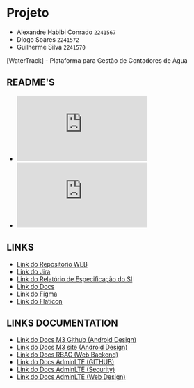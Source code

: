 # Projeto
 * Alexandre Habibi Conrado `2241567`
 * Diogo Soares `2241572`
 * Guilherme Silva `2241570`

[WaterTrack] - Plataforma para Gestão de Contadores de Água

## README'S
* ![README Web](https://github.com/Gugas749/WaterTrack/blob/main/%5BWEB%2BAPI%5D/README_WEB.md)
* ![README Api](https://github.com/Gugas749/WaterTrack/blob/main/%5BWEB%2BAPI%5D/README_API.md)

## LINKS
* [Link do Repositorio WEB](https://github.com/Gugas749/Watertrack-WEB)
* [Link do Jira](https://my-team-f1esiobq.atlassian.net/jira/software/projects/JGK/summary)
* [Link do Relatório de Especificação do SI](https://myipleiria-my.sharepoint.com/:w:/r/personal/2241570_my_ipleiria_pt/_layouts/15/Doc.aspx?sourcedoc=%7B0A52FA89-BE96-455D-B7EF-5D4A91EFDBCA%7D&file=IPL-TeSP-PSI-PSI-2526-Template_especificacao_SI.docx&fromShare=true&action=default&mobileredirect=true)
* [Link do Docs](https://docs.google.com/document/d/1OzIOerLNs7PPII6IhRsYwgCvOh3YNf_8-Bh9OG0dDG8/edit?tab=t.q69v8pswmsz6)
* [Link do Figma](https://www.figma.com/design/8INSuZ4p0Tkv7IUZTKT7BC/Design-WaterTrack?node-id=55-312&p=f&t=h24WxBbD3etWSUig-0)
* [Link do Flaticon](https://www.flaticon.com/search?word=close)

## LINKS DOCUMENTATION
* [Link do Docs M3 Github (Android Design)](https://github.com/material-components/material-components-android/tree/master/docs)
* [Link do Docs M3 site (Android Design)](https://m3.material.io/components/date-pickers/overview)
* [Link do Docs RBAC (Web Backend)](https://www.yiiframework.com/doc/guide/2.0/en/security-authorization#rbac)
* [Link do Docs AdminLTE (GITHUB)](https://github.com/muyuym/yii2-adminlte3)
* [Link do Docs AdminLTE (Security)](https://www.yiiframework.com/doc/guide/2.0/en/security-authorization#rbac)
* [Link do Docs AdminLTE (Web Design)](https://adminlte.io/docs/3.2/implementations.html)
